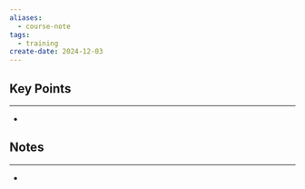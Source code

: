```yaml
---
aliases:
  - course-note
tags:
  - training
create-date: 2024-12-03
---
```

## Key Points
-----------------
* 

## Notes
----------
* 

